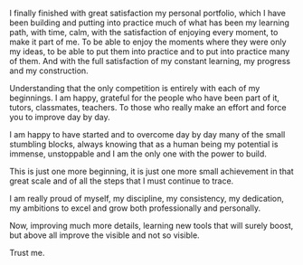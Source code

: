 I finally finished with great satisfaction my personal portfolio, which I have been building and putting into practice much of what has been my learning path, with time, calm, with the satisfaction of enjoying every moment, to make it part of me. To be able to enjoy the moments where they were only my ideas, to be able to put them into practice and to put into practice many of them. And with the full satisfaction of my constant learning, my progress and my construction.

Understanding that the only competition is entirely with each of my beginnings. I am happy, grateful for the people who have been part of it, tutors, classmates, teachers. To those who really make an effort and force you to improve day by day.

I am happy to have started and to overcome day by day many of the small stumbling blocks, always knowing that as a human being my potential is immense, unstoppable and I am the only one with the power to build.

This is just one more beginning, it is just one more small achievement in that great scale and of all the steps that I must continue to trace.

I am really proud of myself, my discipline, my consistency, my dedication, my ambitions to excel and grow both professionally and personally.

Now, improving much more details, learning new tools that will surely boost, but above all improve the visible and not so visible.

Trust me.
